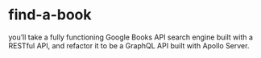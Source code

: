 # find-a-book
you’ll take a fully functioning Google Books API search engine built with a RESTful API, and refactor it to be a GraphQL API built with Apollo Server.
